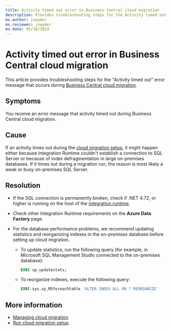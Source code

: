 ```yaml
---
title: Activity timed out error in Business Central cloud migration
description: Provides troubleshooting steps for the Activity timed out error in Business Central cloud migration.
ms.author: jswymer
ms.reviewer: jswymer 
ms.date: 05/16/2024
---
```

# Activity timed out error in Business Central cloud migration

This article provides troubleshooting steps for the "Activity timed out" error message that occurs during [Business Central cloud migration](/dynamics365/business-central/dev-itpro/administration/migration-manage).

## Symptoms

You receive an error message that activity timed out during Business Central cloud migration.

## Cause

If an activity times out during the [cloud migration setup](/dynamics365/business-central/dev-itpro/administration/migration-setup-overview), it might happen either because Integration Runtime couldn't establish a connection to SQL Server or because of index defragmentation in large on-premises databases. If it times out during a migration run, the reason is most likely a weak or busy on-premises SQL Server.

## Resolution

- If the SQL connection is permanently broken, check if .NET 4.72, or higher is running on the host of the [integration runtime](/dynamics365/business-central/dev-itpro/administration/migrate-business-central-on-premises#components-involved).
- Check other Integration Runtime requirements on the **Azure Data Factory** page.
- For the database performance problems, we recommend updating statistics and reorganizing indexes in the on-premises database before setting up cloud migration.

  - To update statistics, run the following query (for example, in Microsoft SQL Management Studio connected to the on-premises database):

    ```sql
    EXEC sp_updatestats;
    ```

  - To reorganize indexes, execute the following query:

    ```sql
    EXEC sys.sp_MSforeachtable 'ALTER INDEX ALL ON ? REORGANIZE'
    ```

## More information

- [Managing cloud migration](/dynamics365/business-central/dev-itpro/administration/migration-manage)
- [Run cloud migration setup](/dynamics365/business-central/dev-itpro/administration/migration-setup)
